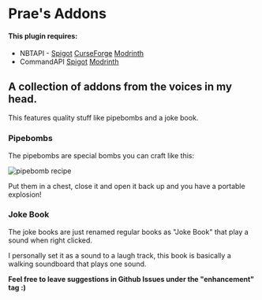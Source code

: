 # Prae's Addons

#### This plugin **requires**:
- NBTAPI - [Spigot](https://www.spigotmc.org/resources/nbt-api.7939/) [CurseForge](https://www.curseforge.com/minecraft/bukkit-plugins/nbt-api/files) [Modrinth](https://modrinth.com/plugin/nbtapi)
- CommandAPI [Spigot](https://www.spigotmc.org/resources/api-commandapi-1-13-1-19-2.62353/) [Modrinth](https://modrinth.com/plugin/commandapi)

## A collection of addons from the voices in my head.

This features quality stuff like pipebombs and a joke book.

### Pipebombs
The pipebombs are special bombs you can craft like this:

![pipebomb recipe](https://user-images.githubusercontent.com/74604338/199359985-a212af0b-f7ef-4cc4-992a-4bb9135382b9.png)

Put them in a chest, close it and open it back up and you have a portable explosion!

### Joke Book
The joke books are just renamed regular books as "Joke Book" that play a sound when right clicked.

I personally set it as a sound to a laugh track, this book is basically a walking soundboard that plays one sound.

**Feel free to leave suggestions in Github Issues under the "enhancement" tag :)**
